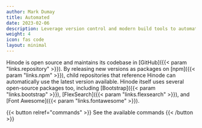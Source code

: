 ```yaml
---
author: Mark Dumay
title: Automated
date: 2023-02-06
description: Leverage version control and modern build tools to automate your builds and deployments.
weight: 4
icon: fas code
layout: minimal
---
```


Hinode is open source and maintains its codebase in [GitHub]({{< param "links.repository" >}}). By releasing new versions as packages on [npm]({{< param "links.npm" >}}), child repositories that reference Hinode can automatically use the latest version available. Hinode itself uses several open-source packages too, including [Bootstrap]({{< param "links.bootstrap" >}}), [FlexSearch]({{< param "links.flexsearch" >}}), and [Font Awesome]({{< param "links.fontawesome" >}}).

{{< button relref="commands" >}}
    See the available commands
{{< /button >}}
